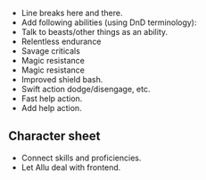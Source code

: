 - Line breaks here and there.
- Add following abilities (using DnD terminology):
 - Talk to beasts/other things as an ability.
 - Relentless endurance
 - Savage criticals
 - Magic resistance
 - Magic resistance
 - Improved shield bash.
 - Swift action dodge/disengage, etc.
 - Fast help action.
- Add help action.

## Character sheet
- Connect skills and proficiencies.
- Let Allu deal with frontend.